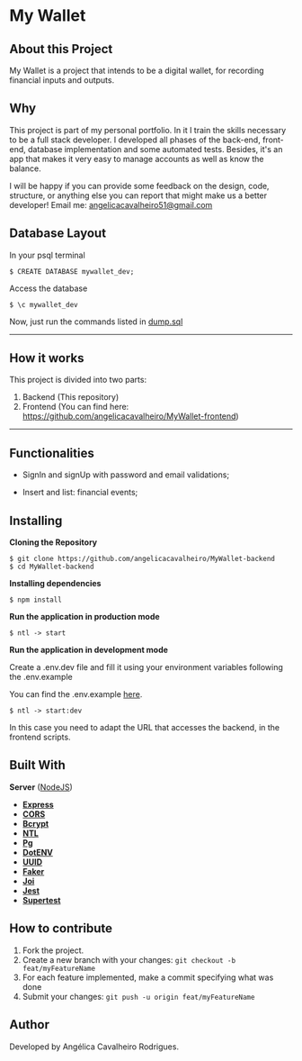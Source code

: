 # My Wallet
## About this Project
My Wallet is a project that intends to be a digital wallet, for recording financial inputs and outputs.

## Why
This project is part of my personal portfolio. In it I train the skills necessary to be a full stack developer. 
I developed all phases of the back-end, front-end, database implementation and some automated tests.
Besides, it's an app that makes it very easy to manage accounts as well as know the balance.

I will be happy if you can provide some feedback on the design, code, structure, or anything else you can report that might make us a better developer!
Email me: angelicacavalheiro51@gmail.com


## Database Layout

In your psql terminal
```
$ CREATE DATABASE mywallet_dev;
```
Access the database
```
$ \c mywallet_dev
```
Now, just run the commands listed in <a href="https://github.com/angelicacavalheiro/MyWallet-backend/blob/main/dump.sql">dump.sql</a>

---
## How it works
This project is divided into two parts:
1. Backend (This repository)
2. Frontend (You can find here: https://github.com/angelicacavalheiro/MyWallet-frontend)
---

## Functionalities
- SignIn and signUp with password and email validations;

- Insert and list: financial events;

## Installing

**Cloning the Repository**

```
$ git clone https://github.com/angelicacavalheiro/MyWallet-backend
$ cd MyWallet-backend
```

**Installing dependencies**

```
$ npm install
```

**Run the application in production mode**

```
$ ntl -> start
```
**Run the application in development mode**

Create a .env.dev file and fill it using your environment variables following the .env.example

You can find the .env.example [here](https://github.com/angelicacavalheiro/MyWallet-backend/blob/main/.env.example).

```
$ ntl -> start:dev
```

In this case you need to adapt the URL that accesses the backend, in the frontend scripts.

##

## Built With
**Server**  ([NodeJS](https://nodejs.org/en/))
-   **[Express](https://expressjs.com/)**
-   **[CORS](https://expressjs.com/en/resources/middleware/cors.html)**
-   **[Bcrypt](https://github.com/kelektiv/node.bcrypt.js)**
-   **[NTL](https://github.com/ruyadorno/ntl)**
-   **[Pg](https://github.com/brianc/node-postgres)**
-   **[DotENV](https://github.com/motdotla/dotenv)**
-   **[UUID](https://github.com/uuidjs/uuid)**
-   **[Faker](https://github.com/Marak/Faker.js)**
-   **[Joi](https://github.com/hapijs/joi)**
-   **[Jest](https://github.com/facebook/jest)**
-   **[Supertest](https://github.com/visionmedia/supertest)**
##

## How to contribute
1. Fork the project.
2. Create a new branch with your changes: `git checkout -b feat/myFeatureName`
3. For each feature implemented, make a commit specifying what was done
4. Submit your changes: `git push -u origin feat/myFeatureName`

##

## Author
Developed by Angélica Cavalheiro Rodrigues.
